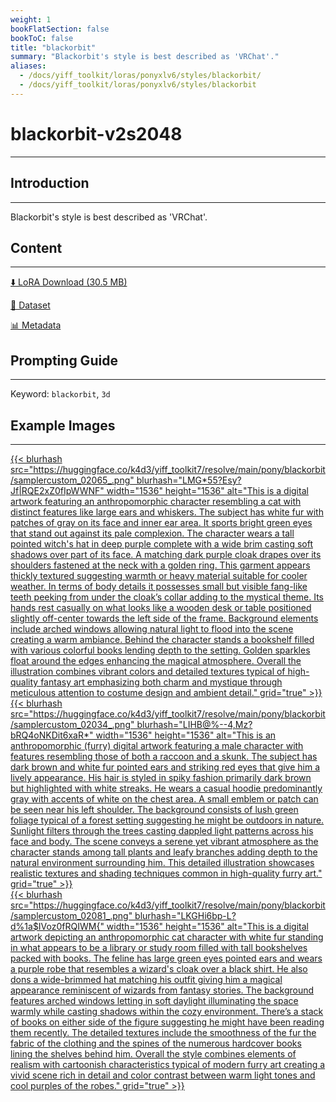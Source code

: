 ```yaml
---
weight: 1
bookFlatSection: false
bookToC: false
title: "blackorbit"
summary: "Blackorbit's style is best described as 'VRChat'."
aliases:
  - /docs/yiff_toolkit/loras/ponyxlv6/styles/blackorbit/
  - /docs/yiff_toolkit/loras/ponyxlv6/styles/blackorbit
---
```


<!--markdownlint-disable MD025 MD033 -->

# blackorbit-v2s2048

---

## Introduction

---

Blackorbit's style is best described as 'VRChat'.

## Content

---

[⬇️ LoRA Download (30.5 MB)](https://huggingface.co/k4d3/yiff_toolkit7/resolve/main/pony/blackorbit/blackorbit-v2s2048.safetensors)

[📐 Dataset](https://huggingface.co/datasets/k4d3/blackorbit)

[📊 Metadata](https://huggingface.co/k4d3/yiff_toolkit7/resolve/main/pony/blackorbit/blackorbit-v2s2048.json)

## Prompting Guide

---

Keyword: `blackorbit`, `3d`

## Example Images

---

<div class="image-grid">
  <div class="image-grid-container">
    <a href="https://huggingface.co/k4d3/yiff_toolkit7/resolve/main/pony/blackorbit/samplercustom_02065_.png">
    {{< blurhash
      src="https://huggingface.co/k4d3/yiff_toolkit7/resolve/main/pony/blackorbit/samplercustom_02065_.png"
      blurhash="LMG*55?Esy?Jf|RQE2xZ0fIpWWNF"
      width="1536"
      height="1536"
      alt="This is a digital artwork featuring an anthropomorphic character resembling a cat with distinct features like large ears and whiskers. The subject has white fur with patches of gray on its face and inner ear area. It sports bright green eyes that stand out against its pale complexion. The character wears a tall pointed witch's hat in deep purple complete with a wide brim casting soft shadows over part of its face. A matching dark purple cloak drapes over its shoulders fastened at the neck with a golden ring. This garment appears thickly textured suggesting warmth or heavy material suitable for cooler weather. In terms of body details it possesses small but visible fang-like teeth peeking from under the cloak’s collar adding to the mystical theme. Its hands rest casually on what looks like a wooden desk or table positioned slightly off-center towards the left side of the frame. Background elements include arched windows allowing natural light to flood into the scene creating a warm ambiance. Behind the character stands a bookshelf filled with various colorful books lending depth to the setting. Golden sparkles float around the edges enhancing the magical atmosphere. Overall the illustration combines vibrant colors and detailed textures typical of high-quality fantasy art emphasizing both charm and mystique through meticulous attention to costume design and ambient detail."
      grid="true"
    >}}
    </a>
    <a href="https://huggingface.co/k4d3/yiff_toolkit7/resolve/main/pony/blackorbit/samplercustom_02034_.png">
    {{< blurhash
      src="https://huggingface.co/k4d3/yiff_toolkit7/resolve/main/pony/blackorbit/samplercustom_02034_.png"
      blurhash="LIHB@%--4,Mz?bRQ4oNKDit6xaR*"
      width="1536"
      height="1536"
      alt="This is an anthropomorphic (furry) digital artwork featuring a male character with features resembling those of both a raccoon and a skunk. The subject has dark brown and white fur pointed ears and striking red eyes that give him a lively appearance. His hair is styled in spiky fashion primarily dark brown but highlighted with white streaks. He wears a casual hoodie predominantly gray with accents of white on the chest area. A small emblem or patch can be seen near his left shoulder. The background consists of lush green foliage typical of a forest setting suggesting he might be outdoors in nature. Sunlight filters through the trees casting dappled light patterns across his face and body. The scene conveys a serene yet vibrant atmosphere as the character stands among tall plants and leafy branches adding depth to the natural environment surrounding him. This detailed illustration showcases realistic textures and shading techniques common in high-quality furry art."
      grid="true"
    >}}
    </a>
  </div>
</div>

<div class="image-grid">
  <div class="image-grid-container">
    <a href="https://huggingface.co/k4d3/yiff_toolkit7/resolve/main/pony/blackorbit/samplercustom_02081_.png">
    {{< blurhash
      src="https://huggingface.co/k4d3/yiff_toolkit7/resolve/main/pony/blackorbit/samplercustom_02081_.png"
      blurhash="LKGHi6bp-L?d%1a$IVoz0fRQIWM{"
      width="1536"
      height="1536"
      alt="This is a digital artwork depicting an anthropomorphic cat character with white fur standing in what appears to be a library or study room filled with tall bookshelves packed with books. The feline has large green eyes pointed ears and wears a purple robe that resembles a wizard's cloak over a black shirt. He also dons a wide-brimmed hat matching his outfit giving him a magical appearance reminiscent of wizards from fantasy stories. The background features arched windows letting in soft daylight illuminating the space warmly while casting shadows within the cozy environment. There’s a stack of books on either side of the figure suggesting he might have been reading them recently. The detailed textures include the smoothness of the fur the fabric of the clothing and the spines of the numerous hardcover books lining the shelves behind him. Overall the style combines elements of realism with cartoonish characteristics typical of modern furry art creating a vivid scene rich in detail and color contrast between warm light tones and cool purples of the robes."
      grid="true"
    >}}
    </a>
  </div>
</div>
